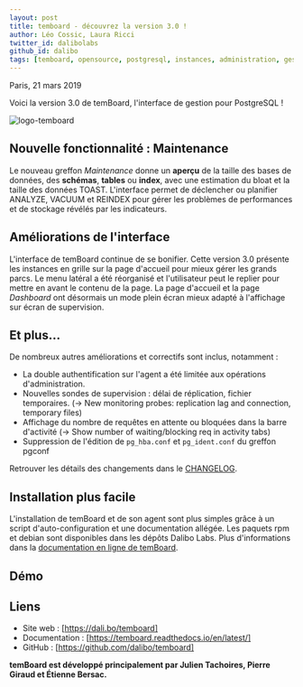 ```yaml
---
layout: post
title: temboard - découvrez la version 3.0 !
author: Léo Cossic, Laura Ricci
twitter_id: dalibolabs
github_id: dalibo
tags: [temboard, opensource, postgresql, instances, administration, gestion, manage, supervision, manager, outil, tool, software, version, 3.0]
---
```


Paris, 21 mars 2019

Voici la version 3.0 de temBoard, l'interface de gestion pour PostgreSQL !

<!--MORE-->

![logo-temboard](https://raw.githubusercontent.com/dalibo/blog/gh-pages/img/temboard-bandeau-orange-catchphrase-ombre.png)


## Nouvelle fonctionnalité : Maintenance

Le nouveau greffon *Maintenance* donne un **aperçu** de la taille des bases de données, des **schémas**, **tables** ou **index**, avec une estimation du bloat et la taille des données TOAST. L'interface permet de déclencher ou planifier ANALYZE, VACUUM et REINDEX pour gérer les problèmes de performances et de stockage révélés par les indicateurs.


## Améliorations de l'interface

L'interface de temBoard continue de se bonifier. Cette version 3.0 présente les instances en grille sur la page d'accueil pour mieux gérer les grands parcs. Le menu latéral a été réorganisé et l'utilisateur peut le replier pour mettre en avant le contenu de la page. La page d'accueil et la page *Dashboard* ont désormais un mode plein écran mieux adapté à l'affichage sur écran de supervision.


## Et plus…

De nombreux autres améliorations et correctifs sont inclus, notamment :

   * La double authentification sur l'agent a été limitée aux opérations d'administration.
   * Nouvelles sondes de supervision : délai de réplication, fichier temporaires. (-> New monitoring probes: replication lag and connection, temporary files)
   * Affichage du nombre de requêtes en attente ou bloquées dans la barre d'activité (-> Show number of waiting/blocking req in activity tabs)
   * Suppression de l'édition de `pg_hba.conf` et `pg_ident.conf` du greffon pgconf

Retrouver les détails des changements dans le [CHANGELOG](https://temboard.readthedocs.io/en/latest/CHANGELOG/).


## Installation plus facile

L'installation de temBoard et de son agent sont plus simples grâce à un script d'auto-configuration et une documentation allégée. Les paquets rpm et debian sont disponibles dans les dépôts Dalibo Labs. Plus d'informations dans la [documentation en ligne de temBoard](https://temboard.readthedocs.io/en/v3/).


## Démo


## Liens
  * Site web : [https://dali.bo/temboard] 
  * Documentation : [https://temboard.readthedocs.io/en/latest/] 
  * GitHub : [https://github.com/dalibo/temboard] 


**temBoard est développé principalement par Julien Tachoires, Pierre Giraud et Étienne Bersac.**
